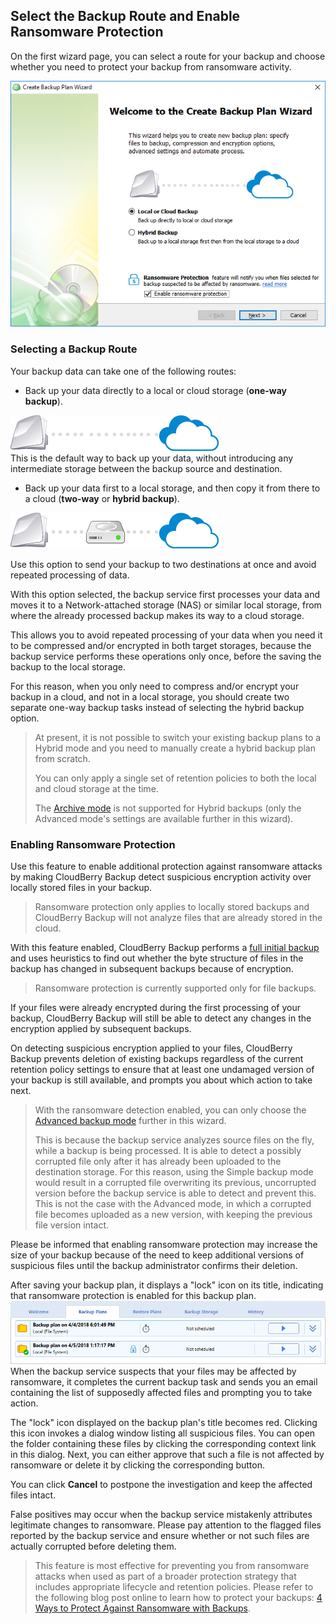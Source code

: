 ## Select the Backup Route and Enable Ransomware Protection

On the first wizard page, you can select a route for your backup and choose whether you need to protect your backup from ransomware activity.

![](/assets/backup-wizard-welcome-page-hybrid-local-cloud-ransomware.png)

### Selecting a Backup Route

Your backup data can take one of the following routes:

* Back up your data directly to a local or cloud storage \(**one-way backup**\).

![](/assets/icon-local-to-cloud.png)  
This is the default way to back up your data, without introducing any intermediate storage between the backup source and destination.

* Back up your data first to a local storage, and then copy it from there to a cloud \(**two-way** or **hybrid backup**\).

![](/assets/icon-hybrid-backup.png)

Use this option to send your backup to two destinations at once and avoid repeated processing of data.

With this option selected, the backup service first processes your data and moves it to a Network-attached storage \(NAS\) or similar local storage, from where the already processed backup makes its way to a cloud storage.

This allows you to avoid repeated processing of your data when you need it to be compressed and/or encrypted in both target storages, because the backup service performs these operations only once, before the saving the backup to the local storage.

For this reason, when you only need to compress and/or encrypt your backup in a cloud, and not in a local storage, you should create two separate one-way backup tasks instead of selecting the hybrid backup option.

> At present, it is not possible to switch your existing backup plans to a Hybrid mode and you need to manually create a hybrid backup plan from scratch.
>
> You can only apply a single set of retention policies to both the local and cloud storage at the time.
>
> The [Archive mode](/concepts/backup-wizard/backup-filesfolders/shared-select-the-backup-mode.md) is not supported for Hybrid backups \(only the Advanced mode's settings are available further in this wizard\).

### Enabling Ransomware Protection

Use this feature to enable additional protection against ransomware attacks by making CloudBerry Backup detect suspicious encryption activity over locally stored files in your backup.

> Ransomware protection only applies to locally stored backups and CloudBerry Backup will not analyze files that are already stored in the cloud.

With this feature enabled, CloudBerry Backup performs a [full initial backup](https://www.cloudberrylab.com/blog/block-level-backup-and-full-backup-explained/) and uses heuristics to find out whether the byte structure of files in the backup has changed in subsequent backups because of encryption.

> Ransomware protection is currently supported only for file backups.

If your files were already encrypted during the first processing of your backup, CloudBerry Backup will still be able to detect any changes in the encryption applied by subsequent backups.

On detecting suspicious encryption applied to your files, CloudBerry Backup prevents deletion of existing backups regardless of the current retention policy settings to ensure that at least one undamaged version of your backup is still available, and prompts you about which action to take next.

> With the ransomware detection enabled, you can only choose the [Advanced backup mode](/concepts/backup-wizard/backup-filesfolders/shared-select-the-backup-mode.md) further in this wizard.
>
> This is because the backup service analyzes source files on the fly, while a backup is being processed. It is able to detect a possibly corrupted file only after it has already been uploaded to the destination storage. For this reason, using the Simple backup mode would result in a corrupted file overwriting its previous, uncorrupted version before the backup service is able to detect and prevent this. This is not the case with the Advanced mode, in which a corrupted file becomes uploaded as a new version, with keeping the previous file version intact.

Please be informed that enabling ransomware protection may increase the size of your backup because of the need to keep additional versions of suspicious files until the backup administrator confirms their deletion.

After saving your backup plan, it displays a "lock" icon on its title, indicating that ransomware protection is enabled for this backup plan.![](/assets/backup-plans-ransomware-protection-lock-icon.png)When the backup service suspects that your files may be affected by ransomware, it completes the current backup task and sends you an email containing the list of supposedly affected files and prompting you to take action.

The "lock" icon displayed on the backup plan's title becomes red. Clicking this icon invokes a dialog window listing all suspicious files. You can open the folder containing these files by clicking the corresponding context link in this dialog. Next, you can either approve that such a file is not affected by ransomware or delete it by clicking the corresponding button.

You can click **Cancel** to postpone the investigation and keep the affected files intact.

False positives may occur when the backup service mistakenly attributes legitimate changes to ransomware. Please pay attention to the flagged files reported by the backup service and ensure whether or not such files are actually corrupted before deleting them.

> This feature is most effective for preventing you from ransomware attacks when used as part of a broader protection strategy that includes appropriate lifecycle and retention policies. Please refer to the following blog post online to learn how to protect your backups: [4 Ways to Protect Against Ransomware with Backups](https://www.cloudberrylab.com/blog/how-ransomware-works/).



